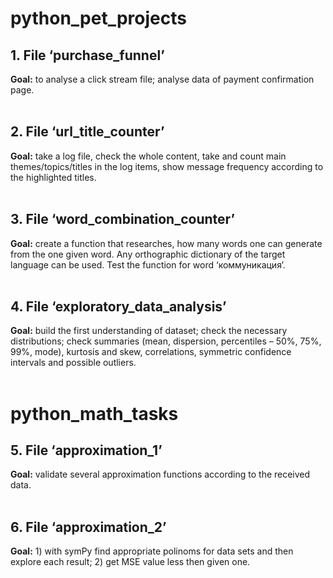 # python_pet_projects

## 1. File ‘purchase_funnel’
**Goal:** to analyse a click stream file; analyse data of payment confirmation page.
<br>
<br>

## 2. File ‘url_title_counter’
**Goal:** take a log file, check the whole content, take and count main themes/topics/titles in the log items, show message frequency according to the highlighted titles.
<br>
<br>

## 3. File ‘word_combination_counter’
**Goal:** create a function that researches, how many words one can generate from the one given word. Any orthographic dictionary of the target language can be used. Test the function for word ‘коммуникация’.
<br>
<br>

## 4. File ‘exploratory_data_analysis’
**Goal:** build the first understanding of dataset; check the necessary distributions; check summaries (mean, dispersion, percentiles – 50%, 75%, 99%, mode), kurtosis and skew, correlations, symmetric confidence intervals and possible outliers.
<br>
<br>

# python_math_tasks

## 5. File ‘approximation_1’
**Goal:** validate several approximation functions according to the received data.
<br>
<br>

## 6. File ‘approximation_2’
**Goal:** 1) with symPy find appropriate polinoms for data sets and then explore each result; 2) get MSE value less then given one.
<br>
<br>
